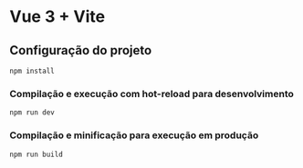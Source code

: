 # Vue 3 + Vite

## Configuração do projeto
```
npm install
```

### Compilação e execução com hot-reload para desenvolvimento
```
npm run dev
```

### Compilação e minificação para execução em produção
```
npm run build
```
